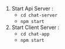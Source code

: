 1. Start Api Server :
   - `cd chat-server`
   - `npm start`
2. Start Client Server :
   - `cd chat-app`
   - `npm start`
